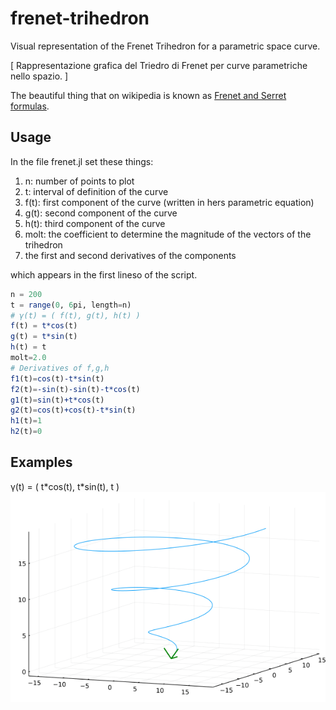 # frenet-trihedron
Visual representation of the Frenet Trihedron for a parametric space curve.

[ Rappresentazione grafica del Triedro di Frenet per curve parametriche nello spazio. ]

The beautiful thing that on wikipedia is known as [Frenet and Serret formulas](https://en.wikipedia.org/wiki/Frenet%E2%80%93Serret_formulas).

## Usage
In the file frenet.jl set these things:

1. n: number of points to plot
2. t: interval of definition of the curve
3. f(t): first component of the curve (written in hers parametric equation)
4. g(t): second component of the curve
5. h(t): third component of the curve
6. molt: the coefficient to determine the magnitude of the vectors of the trihedron
7. the first and second derivatives of the components

which appears in the first lineso of the script.

```julia
n = 200
t = range(0, 6pi, length=n)
# γ(t) = ( f(t), g(t), h(t) )
f(t) = t*cos(t)
g(t) = t*sin(t)
h(t) = t
molt=2.0
# Derivatives of f,g,h
f1(t)=cos(t)-t*sin(t)
f2(t)=-sin(t)-sin(t)-t*cos(t)
g1(t)=sin(t)+t*cos(t)
g2(t)=cos(t)+cos(t)-t*sin(t)
h1(t)=1
h2(t)=0
```

## Examples
γ(t) = ( t\*cos(t), t\*sin(t), t )
![Alt Text](examples/2021-09-17T21_12_50_182.gif)
